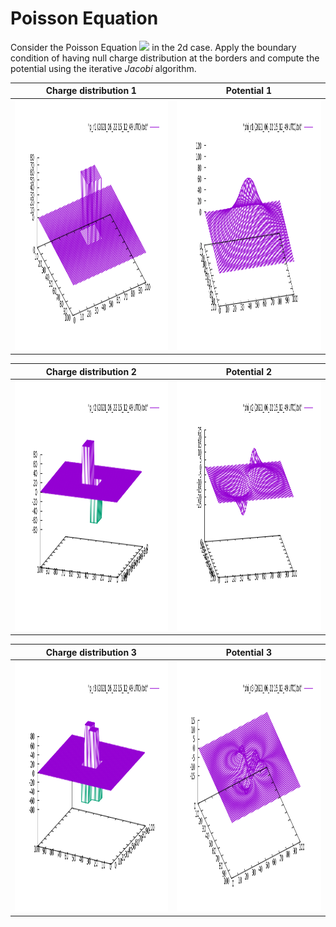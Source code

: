 # Poisson Equation

Consider the Poisson Equation <img src="https://render.githubusercontent.com/render/math?math=\Delta \phi (\mathbf{ r}) = - \rho(\mathbf{ r})"> in the 2d case.
Apply the boundary condition of having null charge distribution at the borders and compute the potential using the iterative _Jacobi_ algorithm.

Charge distribution 1            |  Potential 1
:-------------------------:|:-------------------------:
<img src="p_r1.png" height="400" /> | <img src="phi_r1.png" height="400" />

Charge distribution 2            |  Potential 2
:-------------------------:|:-------------------------:
<img src="p_r2.png" height="400" /> | <img src="phi_r2.png" height="400" />

Charge distribution 3            |  Potential 3
:-------------------------:|:-------------------------:
<img src="p_r3.png" height="400" /> | <img src="phi_r3.png" height="400" />

